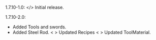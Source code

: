 1.7.10-1.0:
 </> Initial release.
 
1.7.10-2.0:
  +  Added Tools and swords.
  +  Added Steel Rod.
 < > Updated Recipes
 < > Updated ToolMaterial.
